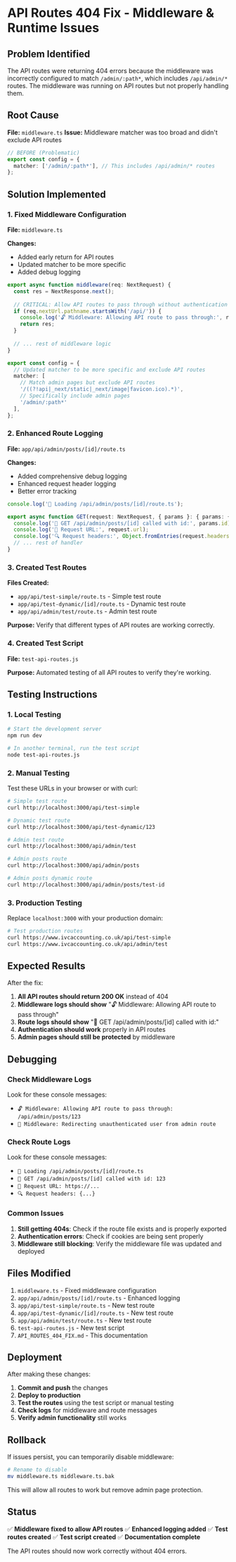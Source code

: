 # API Routes 404 Fix - Middleware & Runtime Issues

## Problem Identified

The API routes were returning 404 errors because the middleware was incorrectly configured to match `/admin/:path*`, which includes `/api/admin/*` routes. The middleware was running on API routes but not properly handling them.

## Root Cause

**File:** `middleware.ts`
**Issue:** Middleware matcher was too broad and didn't exclude API routes

```typescript
// BEFORE (Problematic)
export const config = {
  matcher: ['/admin/:path*'], // This includes /api/admin/* routes
};
```

## Solution Implemented

### 1. Fixed Middleware Configuration

**File:** `middleware.ts`

**Changes:**
- Added early return for API routes
- Updated matcher to be more specific
- Added debug logging

```typescript
export async function middleware(req: NextRequest) {
  const res = NextResponse.next();
  
  // CRITICAL: Allow API routes to pass through without authentication checks
  if (req.nextUrl.pathname.startsWith('/api/')) {
    console.log('🔓 Middleware: Allowing API route to pass through:', req.nextUrl.pathname);
    return res;
  }
  
  // ... rest of middleware logic
}

export const config = {
  // Updated matcher to be more specific and exclude API routes
  matcher: [
    // Match admin pages but exclude API routes
    '/((?!api|_next/static|_next/image|favicon.ico).*)',
    // Specifically include admin pages
    '/admin/:path*'
  ],
};
```

### 2. Enhanced Route Logging

**File:** `app/api/admin/posts/[id]/route.ts`

**Changes:**
- Added comprehensive debug logging
- Enhanced request header logging
- Better error tracking

```typescript
console.log('🚀 Loading /api/admin/posts/[id]/route.ts');

export async function GET(request: NextRequest, { params }: { params: { id: string } }) {
  console.log('🎯 GET /api/admin/posts/[id] called with id:', params.id);
  console.log('📡 Request URL:', request.url);
  console.log('🔍 Request headers:', Object.fromEntries(request.headers.entries()));
  // ... rest of handler
}
```

### 3. Created Test Routes

**Files Created:**
- `app/api/test-simple/route.ts` - Simple test route
- `app/api/test-dynamic/[id]/route.ts` - Dynamic test route  
- `app/api/admin/test/route.ts` - Admin test route

**Purpose:** Verify that different types of API routes are working correctly.

### 4. Created Test Script

**File:** `test-api-routes.js`

**Purpose:** Automated testing of all API routes to verify they're working.

## Testing Instructions

### 1. Local Testing

```bash
# Start the development server
npm run dev

# In another terminal, run the test script
node test-api-routes.js
```

### 2. Manual Testing

Test these URLs in your browser or with curl:

```bash
# Simple test route
curl http://localhost:3000/api/test-simple

# Dynamic test route
curl http://localhost:3000/api/test-dynamic/123

# Admin test route
curl http://localhost:3000/api/admin/test

# Admin posts route
curl http://localhost:3000/api/admin/posts

# Admin posts dynamic route
curl http://localhost:3000/api/admin/posts/test-id
```

### 3. Production Testing

Replace `localhost:3000` with your production domain:

```bash
# Test production routes
curl https://www.ivcaccounting.co.uk/api/test-simple
curl https://www.ivcaccounting.co.uk/api/admin/test
```

## Expected Results

After the fix:

1. **All API routes should return 200 OK** instead of 404
2. **Middleware logs should show** "🔓 Middleware: Allowing API route to pass through"
3. **Route logs should show** "🎯 GET /api/admin/posts/[id] called with id:"
4. **Authentication should work** properly in API routes
5. **Admin pages should still be protected** by middleware

## Debugging

### Check Middleware Logs

Look for these console messages:
- `🔓 Middleware: Allowing API route to pass through: /api/admin/posts/123`
- `🚫 Middleware: Redirecting unauthenticated user from admin route`

### Check Route Logs

Look for these console messages:
- `🚀 Loading /api/admin/posts/[id]/route.ts`
- `🎯 GET /api/admin/posts/[id] called with id: 123`
- `📡 Request URL: https://...`
- `🔍 Request headers: {...}`

### Common Issues

1. **Still getting 404s**: Check if the route file exists and is properly exported
2. **Authentication errors**: Check if cookies are being sent properly
3. **Middleware still blocking**: Verify the middleware file was updated and deployed

## Files Modified

1. `middleware.ts` - Fixed middleware configuration
2. `app/api/admin/posts/[id]/route.ts` - Enhanced logging
3. `app/api/test-simple/route.ts` - New test route
4. `app/api/test-dynamic/[id]/route.ts` - New test route
5. `app/api/admin/test/route.ts` - New test route
6. `test-api-routes.js` - New test script
7. `API_ROUTES_404_FIX.md` - This documentation

## Deployment

After making these changes:

1. **Commit and push** the changes
2. **Deploy to production**
3. **Test the routes** using the test script or manual testing
4. **Check logs** for middleware and route messages
5. **Verify admin functionality** still works

## Rollback

If issues persist, you can temporarily disable middleware:

```bash
# Rename to disable
mv middleware.ts middleware.ts.bak
```

This will allow all routes to work but remove admin page protection.

## Status

✅ **Middleware fixed to allow API routes**
✅ **Enhanced logging added**
✅ **Test routes created**
✅ **Test script created**
✅ **Documentation complete**

The API routes should now work correctly without 404 errors. 